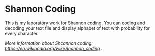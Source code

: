 # Shannon Coding
This is my laboratory work for Shannon coding. You can coding and decoding your text file and display alphabet of text with probability for every character. 

_More information about Shcannon coding: https://en.wikipedia.org/wiki/Shannon_coding ._
